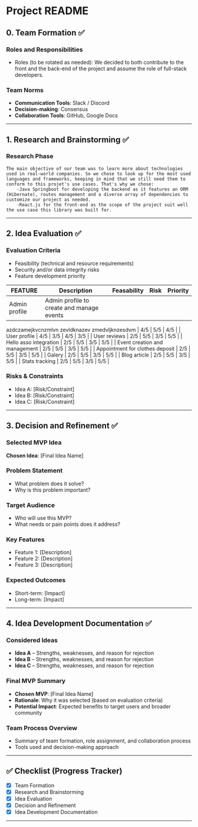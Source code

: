 # Project README

## 0. Team Formation ✅

### Roles and Responsibilities

- Roles (to be rotated as needed):
    We decided to both contribute to the front and the back-end of the project and assume the role of full-stack developers.

### Team Norms

- **Communication Tools**: Slack / Discord
- **Decision-making**: Consensus
- **Collaboration Tools**: GitHub, Google Docs

---

## 1. Research and Brainstorming ✅

### Research Phase

    The main objective of our team was to learn more about technologies used in real-world companies. So we chose to look up for the most used languages and frameworks, keeping in mind that we still need them to conform to this projet's use cases. That's why we chose:
        -Java Springboot for developing the backend as it features an ORM (Hibernate), routes management and a diverse array of dependencies to customize our project as needed.
        -React.js for the front-end as the scope of the project suit well the use case this library was built for.

---

## 2. Idea Evaluation ✅

### Evaluation Criteria

- Feasibility (technical and resource requirements)
- Security and/or data integrity risks
- Feature development priority

| FEATURE                         | Description | Feasability | Risk      | Priority
|---------------------------------|-------------|-------------|-----------|-------------|
| Admin profile                   | Admin profile to create and manage events
azdczamejkvcnzmlvn
zevldknazev
zmedvljknzesdvm         | 4/5         | 5/5       | 4/5         |
| User profile                    | 4/5         | 3/5         | 4/5       | 3/5         |
| User reviews                    | 2/5         | 5/5         | 3/5       | 5/5         |
| Hello asso integration          | 2/5         | 5/5         | 3/5       | 5/5         |
| Event creation and management   | 2/5         | 5/5         | 3/5       | 5/5         |
| Appointment for clothes deposit | 2/5         | 5/5         | 3/5       | 5/5         |
| Galery                          | 2/5         | 5/5         | 3/5       | 5/5         |
| Blog article                    | 2/5         | 5/5         | 3/5       | 5/5         |
| Stats tracking                  | 2/5         | 5/5         | 3/5       | 5/5         |

### Risks & Constraints

- Idea A: [Risk/Constraint]
- Idea B: [Risk/Constraint]
- Idea C: [Risk/Constraint]

---

## 3. Decision and Refinement ✅

### Selected MVP Idea

**Chosen Idea**: [Final Idea Name]

### Problem Statement

- What problem does it solve?
- Why is this problem important?

### Target Audience

- Who will use this MVP?
- What needs or pain points does it address?

### Key Features

- Feature 1: [Description]
- Feature 2: [Description]
- Feature 3: [Description]

### Expected Outcomes

- Short-term: [Impact]
- Long-term: [Impact]

---

## 4. Idea Development Documentation ✅

### Considered Ideas

- **Idea A** – Strengths, weaknesses, and reason for rejection
- **Idea B** – Strengths, weaknesses, and reason for rejection
- **Idea C** – Strengths, weaknesses, and reason for rejection

### Final MVP Summary

- **Chosen MVP**: [Final Idea Name]
- **Rationale**: Why it was selected (based on evaluation criteria)
- **Potential Impact**: Expected benefits to target users and broader community

### Team Process Overview

- Summary of team formation, role assignment, and collaboration process
- Tools used and decision-making approach

---

## ✅ Checklist (Progress Tracker)

- [x] Team Formation
- [x] Research and Brainstorming
- [x] Idea Evaluation
- [x] Decision and Refinement
- [x] Idea Development Documentation

---
